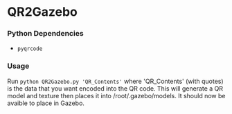 # QR2Gazebo
### Python Dependencies
 - ```pyqrcode```

### Usage
Run ```python QR2Gazebo.py 'QR_Contents'``` where 'QR_Contents' (with quotes) is the data that you want encoded into the QR code.
This will generate a QR model and texture then places it into /root/.gazebo/models.
It should now be avaible to place in Gazebo.
